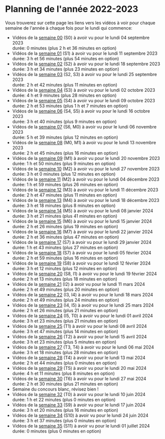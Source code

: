 
# Planning de l'année 2022-2023

Vous trouverez sur cette page les liens vers les vidéos à voir pour chaque
semaine de l'année à chaque fois pour le lundi qui commence:

* Vidéos de la [semaine 00](Sem00.html) (S0) à avoir vu pour le lundi 04 septembre 2023   
  durée: 0 minutes (plus 2 h et 36 minutes en option)
* Vidéos de la [semaine 01](Sem01.html) (S1) à avoir vu pour le lundi 11 septembre 2023   
  durée: 3 h et 56 minutes (plus 54 minutes en option)
* Vidéos de la [semaine 02](Sem02.html) (S2) à avoir vu pour le lundi 18 septembre 2023   
  durée: 3 h et 34 minutes (plus 23 minutes en option)
* Vidéos de la [semaine 03](Sem03.html) (S2, S3) à avoir vu pour le lundi 25 septembre 2023   
  durée: 2 h et 42 minutes (plus 11 minutes en option)
* Vidéos de la [semaine 04](Sem04.html) (S3) à avoir vu pour le lundi 02 octobre 2023   
  durée: 4 h et 9 minutes (plus 28 minutes en option)
* Vidéos de la [semaine 05](Sem05.html) (S4) à avoir vu pour le lundi 09 octobre 2023   
  durée: 2 h et 53 minutes (plus 1 h et 7 minutes en option)
* Vidéos de la [semaine 06](Sem06.html) (S4, S5) à avoir vu pour le lundi 16 octobre 2023   
  durée: 3 h et 40 minutes (plus 9 minutes en option)
* Vidéos de la [semaine 07](Sem07.html) (S6, M0) à avoir vu pour le lundi 06 novembre 2023   
  durée: 5 h et 39 minutes (plus 12 minutes en option)
* Vidéos de la [semaine 08](Sem08.html) (M0, M1) à avoir vu pour le lundi 13 novembre 2023   
  durée: 2 h et 45 minutes (plus 16 minutes en option)
* Vidéos de la [semaine 09](Sem09.html) (M1) à avoir vu pour le lundi 20 novembre 2023   
  durée: 1 h et 50 minutes (plus 9 minutes en option)
* Vidéos de la [semaine 10](Sem10.html) (M2) à avoir vu pour le lundi 27 novembre 2023   
  durée: 3 h et 0 minutes (plus 12 minutes en option)
* Vidéos de la [semaine 11](Sem11.html) (M2) à avoir vu pour le lundi 04 décembre 2023   
  durée: 1 h et 59 minutes (plus 26 minutes en option)
* Vidéos de la [semaine 12](Sem12.html) (M3) à avoir vu pour le lundi 11 décembre 2023   
  durée: 2 h et 47 minutes (plus 11 minutes en option)
* Vidéos de la [semaine 13](Sem13.html) (M4) à avoir vu pour le lundi 18 décembre 2023   
  durée: 3 h et 18 minutes (plus 8 minutes en option)
* Vidéos de la [semaine 14](Sem14.html) (M5) à avoir vu pour le lundi 08 janvier 2024   
  durée: 3 h et 21 minutes (plus 41 minutes en option)
* Vidéos de la [semaine 15](Sem15.html) (M6) à avoir vu pour le lundi 15 janvier 2024   
  durée: 2 h et 26 minutes (plus 19 minutes en option)
* Vidéos de la [semaine 16](Sem16.html) (M7) à avoir vu pour le lundi 22 janvier 2024   
  durée: 2 h et 36 minutes (plus 47 minutes en option)
* Vidéos de la [semaine 17](Sem17.html) (S7) à avoir vu pour le lundi 29 janvier 2024   
  durée: 1 h et 43 minutes (plus 27 minutes en option)
* Vidéos de la [semaine 18](Sem18.html) (S7) à avoir vu pour le lundi 05 février 2024   
  durée: 2 h et 59 minutes (plus 16 minutes en option)
* Vidéos de la [semaine 19](Sem19.html) (S8) à avoir vu pour le lundi 12 février 2024   
  durée: 3 h et 12 minutes (plus 12 minutes en option)
* Vidéos de la [semaine 20](Sem20.html) (S8, I1) à avoir vu pour le lundi 19 février 2024   
  durée: 2 h et 13 minutes (plus 18 minutes en option)
* Vidéos de la [semaine 21](Sem21.html) (I2) à avoir vu pour le lundi 11 mars 2024   
  durée: 2 h et 49 minutes (plus 20 minutes en option)
* Vidéos de la [semaine 22](Sem22.html) (I3, I4) à avoir vu pour le lundi 18 mars 2024   
  durée: 2 h et 49 minutes (plus 24 minutes en option)
* Vidéos de la [semaine 23](Sem23.html) (I4, I5) à avoir vu pour le lundi 25 mars 2024   
  durée: 2 h et 26 minutes (plus 21 minutes en option)
* Vidéos de la [semaine 24](Sem24.html) (I5, T0) à avoir vu pour le lundi 01 avril 2024   
  durée: 3 h et 23 minutes (plus 21 minutes en option)
* Vidéos de la [semaine 25](Sem25.html) (T1) à avoir vu pour le lundi 08 avril 2024   
  durée: 3 h et 47 minutes (plus 14 minutes en option)
* Vidéos de la [semaine 26](Sem26.html) (T2) à avoir vu pour le lundi 15 avril 2024   
  durée: 3 h et 23 minutes (plus 5 minutes en option)
* Vidéos de la [semaine 27](Sem27.html) (T3, T4) à avoir vu pour le lundi 06 mai 2024   
  durée: 3 h et 18 minutes (plus 28 minutes en option)
* Vidéos de la [semaine 28](Sem28.html) (T4) à avoir vu pour le lundi 13 mai 2024   
  durée: 2 h et 44 minutes (plus 0 minutes en option)
* Vidéos de la [semaine 29](Sem29.html) (T5) à avoir vu pour le lundi 20 mai 2024   
  durée: 4 h et 11 minutes (plus 8 minutes en option)
* Vidéos de la [semaine 30](Sem30.html) (T6) à avoir vu pour le lundi 27 mai 2024   
  durée: 2 h et 30 minutes (plus 21 minutes en option)
* Semaine du concours blanc, révisez bien !
* Vidéos de la [semaine 32](Sem32.html) (T0) à avoir vu pour le lundi 10 juin 2024   
  durée: 1 h et 22 minutes (plus 0 minutes en option)
* Vidéos de la [semaine 33](Sem33.html) (S9) à avoir vu pour le lundi 17 juin 2024   
  durée: 3 h et 20 minutes (plus 16 minutes en option)
* Vidéos de la [semaine 34](Sem34.html) (S10) à avoir vu pour le lundi 24 juin 2024   
  durée: 3 h et 37 minutes (plus 0 minutes en option)
* Vidéos de la [semaine 35](Sem35.html) (S11) à avoir vu pour le lundi 01 juillet 2024   
  durée: 0 minutes (plus 0 minutes en option)
